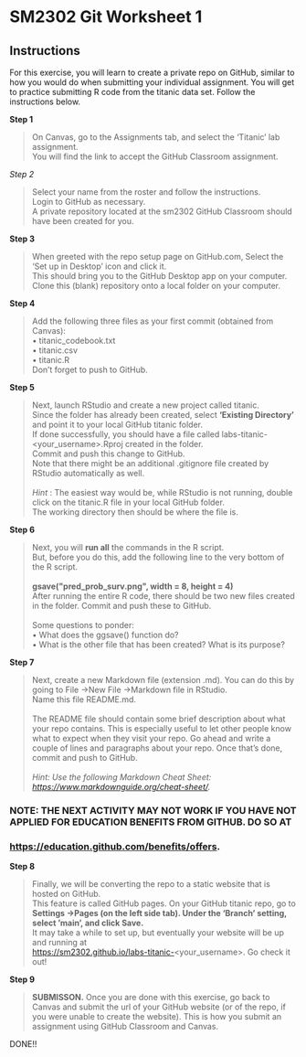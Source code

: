 # SM2302 Git Worksheet 1

## Instructions

For this exercise, you will learn to create a private repo on GitHub, similar to how
you would do when submitting your individual assignment. You will get to practice
submitting R code from the titanic data set. Follow the instructions below.

**Step 1**
> On Canvas, go to the Assignments tab, and select the ‘Titanic’ lab assignment.<br>
> You will find the link to accept the GitHub Classroom assignment.

*Step 2*
> Select your name from the roster and follow the instructions.<br>
> Login to GitHub as necessary.<br>
> A private repository located at the sm2302 GitHub Classroom should have been created for you.

**Step 3**
> When greeted with the repo setup page on GitHub.com, Select the ‘Set up in Desktop’ icon and click it.<br>
> This should bring you to the GitHub Desktop app on your computer.<br>
> Clone this (blank) repository onto a local folder on your computer.

**Step 4**
> Add the following three files as your first commit (obtained from Canvas):<br>
• titanic_codebook.txt<br>
• titanic.csv<br>
• titanic.R<br>
> Don’t forget to push to GitHub.

**Step 5**
> Next, launch RStudio and create a new project called titanic.<br>
> Since the folder has already been created, select **‘Existing Directory’** and point it to your local GitHub titanic folder.<br>
> If done successfully, you should have a file called labs-titanic-<your_username>.Rproj created in the folder.<br>
> Commit and push this change to GitHub.<br>
> Note that there might be an additional .gitignore file created by RStudio automatically as well.<br>
> <br>
> *Hint* : The easiest way would be, while RStudio is not running, double click on the titanic.R file in your local GitHub folder.<br>
> The working directory then should be where the file is.

**Step 6**
> Next, you will **run all** the commands in the R script.<br>
> But, before you do this, add the following line to the very bottom of the R script.<br>
> <br>
> **gsave("pred_prob_surv.png", width = 8, height = 4)** <br>
> After running the entire R code, there should be two new files created in the folder. Commit and push these to GitHub.<br>
><br>
> Some questions to ponder:<br>
• What does the ggsave() function do?<br>
• What is the other file that has been created? What is its purpose?

**Step 7**
> Next, create a new Markdown file (extension .md). You can do this by going to File →New File →Markdown file in RStudio.<br>
> Name this file README.md.<br>
><br>
> The README file should contain some brief description about what your repo contains. This is especially useful to let other people know what to expect when
> they visit your repo. Go ahead and write a couple of lines and paragraphs about
> your repo. Once that’s done, commit and push to GitHub.<br>
><br>
> *Hint: Use the following Markdown Cheat Sheet: https://www.markdownguide.org/cheat-sheet/.*

### NOTE: THE NEXT ACTIVITY MAY NOT WORK IF YOU HAVE NOT APPLIED FOR EDUCATION BENEFITS FROM GITHUB. DO SO AT<br>
### https://education.github.com/benefits/offers.

**Step 8**
> Finally, we will be converting the repo to a static website that is hosted on GitHub.<br>
> This feature is called GitHub pages. On your GitHub titanic repo, go to<br>
> **Settings →Pages (on the left side tab). Under the ‘Branch’ setting, select ’main’, and click Save.**<br>
> It may take a while to set up, but eventually your website will be up and running at<br>
> https://sm2302.github.io/labs-titanic-<your_username>. Go check it out!

**Step 9**
> **SUBMISSON.** Once you are done with this exercise, go back to Canvas and submit the url of your GitHub website (or of the repo, if you were unable to create
> the website). This is how you submit an assignment using GitHub Classroom and Canvas.

DONE!!
